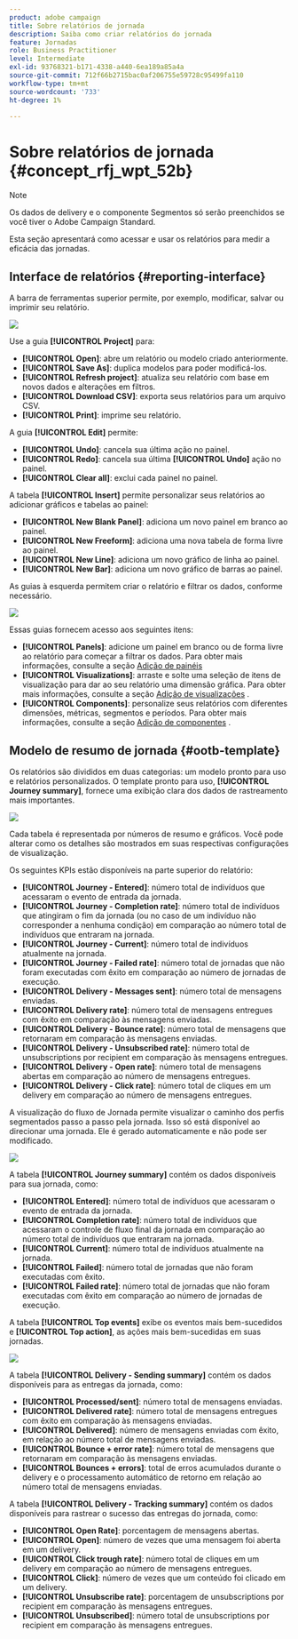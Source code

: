 ```yaml
---
product: adobe campaign
title: Sobre relatórios de jornada
description: Saiba como criar relatórios do jornada
feature: Jornadas
role: Business Practitioner
level: Intermediate
exl-id: 93768321-b171-4338-a440-6ea189a85a4a
source-git-commit: 712f66b2715bac0af206755e59728c95499fa110
workflow-type: tm+mt
source-wordcount: '733'
ht-degree: 1%

---
```


# Sobre relatórios de jornada {#concept_rfj_wpt_52b}

>[!NOTE]
>
>Os dados de delivery e o componente Segmentos só serão preenchidos se você tiver o Adobe Campaign Standard.

Esta seção apresentará como acessar e usar os relatórios para medir a eficácia das jornadas.

## Interface de relatórios {#reporting-interface}

A barra de ferramentas superior permite, por exemplo, modificar, salvar ou imprimir seu relatório.

![](../assets/dynamic_report_toolbar.png)

Use a guia **[!UICONTROL Project]** para:

* **[!UICONTROL Open]**: abre um relatório ou modelo criado anteriormente.
* **[!UICONTROL Save As]**: duplica modelos para poder modificá-los.
* **[!UICONTROL Refresh project]**: atualiza seu relatório com base em novos dados e alterações em filtros.
* **[!UICONTROL Download CSV]**: exporta seus relatórios para um arquivo CSV.
* **[!UICONTROL Print]**: imprime seu relatório.

A guia **[!UICONTROL Edit]** permite:

* **[!UICONTROL Undo]**: cancela sua última ação no painel.
* **[!UICONTROL Redo]**: cancela sua última  **[!UICONTROL Undo]** ação no painel.
* **[!UICONTROL Clear all]**: exclui cada painel no painel.

A tabela **[!UICONTROL Insert]** permite personalizar seus relatórios ao adicionar gráficos e tabelas ao painel:

* **[!UICONTROL New Blank Panel]**: adiciona um novo painel em branco ao painel.
* **[!UICONTROL New Freeform]**: adiciona uma nova tabela de forma livre ao painel.
* **[!UICONTROL New Line]**: adiciona um novo gráfico de linha ao painel.
* **[!UICONTROL New Bar]**: adiciona um novo gráfico de barras ao painel.

As guias à esquerda permitem criar o relatório e filtrar os dados, conforme necessário.

![](../assets/dynamic_report_interface.png)

Essas guias fornecem acesso aos seguintes itens:

* **[!UICONTROL Panels]**: adicione um painel em branco ou de forma livre ao relatório para começar a filtrar os dados. Para obter mais informações, consulte a seção [Adição de painéis](../reporting/creating-your-journey-reports.md#adding-panels)
* **[!UICONTROL Visualizations]**: arraste e solte uma seleção de itens de visualização para dar ao seu relatório uma dimensão gráfica. Para obter mais informações, consulte a seção [Adição de visualizações](../reporting/creating-your-journey-reports.md#adding-visualizations) .
* **[!UICONTROL Components]**: personalize seus relatórios com diferentes dimensões, métricas, segmentos e períodos. Para obter mais informações, consulte a seção [Adição de componentes](../reporting/creating-your-journey-reports.md#adding-components) .

## Modelo de resumo de jornada {#ootb-template}

Os relatórios são divididos em duas categorias: um modelo pronto para uso e relatórios personalizados.
O template pronto para uso, **[!UICONTROL Journey summary]**, fornece uma exibição clara dos dados de rastreamento mais importantes.

![](../assets/dynamic_report_journey_8.png)

Cada tabela é representada por números de resumo e gráficos. Você pode alterar como os detalhes são mostrados em suas respectivas configurações de visualização.

Os seguintes KPIs estão disponíveis na parte superior do relatório:

* **[!UICONTROL Journey - Entered]**: número total de indivíduos que acessaram o evento de entrada da jornada.
* **[!UICONTROL Journey - Completion rate]**: número total de indivíduos que atingiram o fim da jornada (ou no caso de um indivíduo não corresponder a nenhuma condição) em comparação ao número total de indivíduos que entraram na jornada.
* **[!UICONTROL Journey - Current]**: número total de indivíduos atualmente na jornada.
* **[!UICONTROL Journey - Failed rate]**: número total de jornadas que não foram executadas com êxito em comparação ao número de jornadas de execução.
* **[!UICONTROL Delivery - Messages sent]**: número total de mensagens enviadas.
* **[!UICONTROL Delivery rate]**: número total de mensagens entregues com êxito em comparação às mensagens enviadas.
* **[!UICONTROL Delivery - Bounce rate]**: número total de mensagens que retornaram em comparação às mensagens enviadas.
* **[!UICONTROL Delivery - Unsubscribed rate]**: número total de unsubscriptions por recipient em comparação às mensagens entregues.
* **[!UICONTROL Delivery - Open rate]**: número total de mensagens abertas em comparação ao número de mensagens entregues.
* **[!UICONTROL Delivery - Click rate]**: número total de cliques em um delivery em comparação ao número de mensagens entregues.

A visualização do fluxo de Jornada permite visualizar o caminho dos perfis segmentados passo a passo pela jornada. Isso só está disponível ao direcionar uma jornada. Ele é gerado automaticamente e não pode ser modificado.

![](../assets/dynamic_report_journey_10.png)

A tabela **[!UICONTROL Journey summary]** contém os dados disponíveis para sua jornada, como:

* **[!UICONTROL Entered]**: número total de indivíduos que acessaram o evento de entrada da jornada.
* **[!UICONTROL Completion rate]**: número total de indivíduos que acessaram o controle de fluxo final da jornada em comparação ao número total de indivíduos que entraram na jornada.
* **[!UICONTROL Current]**: número total de indivíduos atualmente na jornada.
* **[!UICONTROL Failed]**: número total de jornadas que não foram executadas com êxito.
* **[!UICONTROL Failed rate]**: número total de jornadas que não foram executadas com êxito em comparação ao número de jornadas de execução.

A tabela **[!UICONTROL Top events]** exibe os eventos mais bem-sucedidos e **[!UICONTROL Top action]**, as ações mais bem-sucedidas em suas jornadas.

![](../assets/dynamic_report_journey_11.png)

A tabela **[!UICONTROL Delivery - Sending summary]** contém os dados disponíveis para as entregas da jornada, como:

* **[!UICONTROL Processed/sent]**: número total de mensagens enviadas.
* **[!UICONTROL Delivered rate]**: número total de mensagens entregues com êxito em comparação às mensagens enviadas.
* **[!UICONTROL Delivered]**: número de mensagens enviadas com êxito, em relação ao número total de mensagens enviadas.
* **[!UICONTROL Bounce + error rate]**: número total de mensagens que retornaram em comparação às mensagens enviadas.
* **[!UICONTROL Bounces + errors]**: total de erros acumulados durante o delivery e o processamento automático de retorno em relação ao número total de mensagens enviadas.

A tabela **[!UICONTROL Delivery - Tracking summary]** contém os dados disponíveis para rastrear o sucesso das entregas do jornada, como:

* **[!UICONTROL Open Rate]**: porcentagem de mensagens abertas.
* **[!UICONTROL Open]**: número de vezes que uma mensagem foi aberta em um delivery.
* **[!UICONTROL Click trough rate]**: número total de cliques em um delivery em comparação ao número de mensagens entregues.
* **[!UICONTROL Click]**: número de vezes que um conteúdo foi clicado em um delivery.
* **[!UICONTROL Unsubscribe rate]**: porcentagem de unsubscriptions por recipient em comparação às mensagens entregues.
* **[!UICONTROL Unsubscribed]**: número total de unsubscriptions por recipient em comparação às mensagens entregues.
